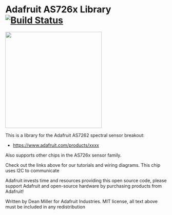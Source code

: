 # Adafruit AS726x Library [![Build Status](https://travis-ci.org/adafruit/Adafruit_AS726x.svg?branch=master)](https://travis-ci.org/adafruit/Adafruit_AS726x)

<img src="https://cdn-shop.adafruit.com/970x728/1947-05.jpg" height="300"/>

This is a library for the Adafruit AS7262 spectral sensor breakout:
  * https://www.adafruit.com/products/xxxx

Also supports other chips in the AS726x sensor family.
 
Check out the links above for our tutorials and wiring diagrams. This chip uses I2C to communicate

Adafruit invests time and resources providing this open source code, please support Adafruit and open-source hardware by purchasing products from Adafruit!

Written by Dean Miller for Adafruit Industries.
MIT license, all text above must be included in any redistribution